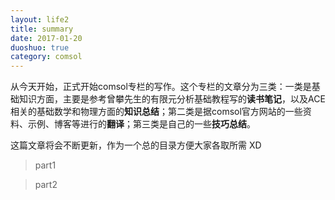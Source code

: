 ```yaml
---
layout: life2
title: summary
date: 2017-01-20
duoshuo: true
category: comsol
---
```


从今天开始，正式开始comsol专栏的写作。这个专栏的文章分为三类：一类是基础知识方面，主要是参考曾攀先生的有限元分析基础教程写的**读书笔记**，以及ACE相关的基础数学和物理方面的**知识总结**；第二类是据comsol官方网站的一些资料、示例、博客等进行的**翻译**；第三类是自己的一些**技巧总结**。

这篇文章将会不断更新，作为一个总的目录方便大家各取所需 XD

> part1

> part2

